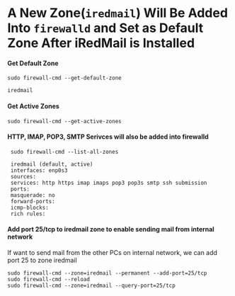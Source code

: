 
# A New Zone(`iredmail`) Will Be Added Into `firewalld` and Set as Default Zone After iRedMail is Installed

#### Get Default Zone

    sudo firewall-cmd --get-default-zone

    iredmail

#### Get Active Zones

    sudo firewall-cmd --get-active-zones

#### HTTP, IMAP, POP3, SMTP Serivces will also be added into firewalld

     sudo firewall-cmd --list-all-zones

     iredmail (default, active)
     interfaces: enp0s3
     sources:
     services: http https imap imaps pop3 pop3s smtp ssh submission
     ports:
     masquerade: no
     forward-ports:
     icmp-blocks:
     rich rules:

#### Add port 25/tcp to iredmail zone to enable sending mail from internal network

If want to send mail from the other PCs on internal network, we can add port 25 to zone iredmail

    sudo firewall-cmd --zone=iredmail --permanent --add-port=25/tcp
    sudo firewall-cmd --reload
    sudo firewall-cmd --zone=iredmail --query-port=25/tcp